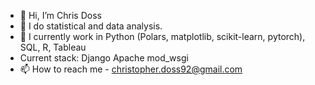 - 👋 Hi, I’m Chris Doss
- 👀 I do statistical and data analysis.
- 🌱 I currently work in Python (Polars, matplotlib, scikit-learn, pytorch), SQL, R, Tableau
- Current stack:
    Django
    Apache
    mod_wsgi
- 📫 How to reach me - christopher.doss92@gmail.com

<!---
cdoss3/cdoss3 is a ✨ special ✨ repository because its `README.md` (this file) appears on your GitHub profile.
You can click the Preview link to take a look at your changes.
--->
